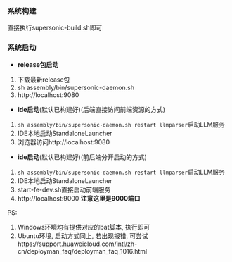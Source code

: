 ### 系统构建
直接执行supersonic-build.sh即可

### 系统启动
* **release包启动**
1. 下载最新release包
2. sh assembly/bin/supersonic-daemon.sh
3. http://localhost:9080

* **ide启动**(默认已构建好)(后端直接访问前端资源的方式)
1. `sh assembly/bin/supersonic-daemon.sh restart llmparser`启动LLM服务
2. IDE本地启动StandaloneLauncher
3. 浏览器访问http://localhost:9080

* **ide启动**(默认已构建好)(前后端分开启动的方式)
1. `sh assembly/bin/supersonic-daemon.sh restart llmparser`启动LLM服务
2. IDE本地启动StandaloneLauncher
3. start-fe-dev.sh直接启动前端服务
4. http://localhost:9000 **注意这里是9000端口**

PS:
1. Windows环境均有提供对应的bat脚本, 执行即可
2. Ubuntu环境, 启动方式同上,  若出现报错, 可尝试https://support.huaweicloud.com/intl/zh-cn/deployman_faq/deployman_faq_1016.html